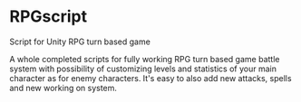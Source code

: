 # RPGscript
Script for Unity RPG turn based game

A whole completed scripts for fully working RPG turn based game battle system with possibility of customizing levels and statistics of your main character as for enemy characters. It's easy to also add new attacks, spells and new working on system.
